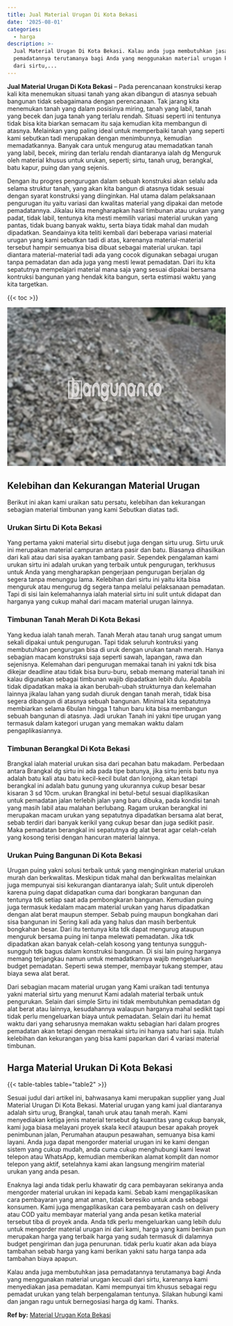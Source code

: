 ```yaml
---
title: Jual Material Urugan Di Kota Bekasi
date: '2025-08-01'
categories:
  - harga
description: >-
  Jual Material Urugan Di Kota Bekasi. Kalau anda juga membutuhkan jasa
  pemadatannya terutamanya bagi Anda yang menggunakan material urugan kecuali
  dari sirtu,...
---
```


**Jual Material Urugan Di Kota Bekasi** – Pada perencanaan konstruksi kerap kali kita menemukan situasi tanah yang akan dibangun di atasnya sebuah bangunan tidak sebagaimana dengan perencanaan. Tak jarang kita menemukan tanah yang dalam posisinya miring, tanah yang labil, tanah yang becek dan juga tanah yang terlalu rendah. Situasi seperti ini tentunya tidak bisa kita biarkan semacam itu saja kemudian kita membangun di atasnya. Melainkan yang paling ideal untuk memperbaiki tanah yang seperti kami sebutkan tadi merupakan dengan menimbunnya, kemudian memadatkannya. Banyak cara untuk mengurug atau memadatkan tanah yang labil, becek, miring dan terlalu rendah diantaranya ialah dg Menguruk oleh material khusus untuk urukan, seperti; sirtu, tanah urug, berangkal, batu kapur, puing dan yang sejenis.

Dengan itu progres pengurugan dalam sebuah konstruksi akan selalu ada selama struktur tanah, yang akan kita bangun di atasnya tidak sesuai dengan syarat konstruksi yang diinginkan. Hal utama dalam pelaksanaan pengurugan itu yaitu variasi dan kwalitas material yang dipakai dan metode pemadatannya. Jikalau kita mengharapkan hasil timbunan atau urukan yang padat, tidak labil, tentunya kita mesti memilih variasi material urukan yang pantas, tidak buang banyak waktu, serta biaya tidak mahal dan mudah dipadatkan. Seandainya kita teliti kembali dari beberapa variasi material urugan yang kami sebutkan tadi di atas, karenanya material-material tersebut hampir semuanya bisa dibuat sebagai material urukan. tapi diantara material-material tadi ada yang cocok digunakan sebagai urugan tanpa pemadatan dan ada juga yang mesti lewat pemadatan. Dari itu kita sepatutnya mempelajari material mana saja yang sesuai dipakai bersama kontruksi bangunan yang hendak kita bangun, serta estimasi waktu yang kita targetkan.

{{< toc >}}

![Jual Material Urugan Di Kota Bekasi](/images/jual-urugan-17.png)

## Kelebihan dan Kekurangan Material Urugan

Berikut ini akan kami uraikan satu persatu, kelebihan dan kekurangan sebagian material timbunan yang kami Sebutkan diatas tadi.

### Urukan Sirtu Di Kota Bekasi

Yang pertama yakni material sirtu disebut juga dengan sirtu urug. Sirtu uruk ini merupakan material campuran antara pasir dan batu. Biasanya dihasilkan dari kali atau dari sisa ayakan tambang pasir. Sependek pengalaman kami urukan sirtu ini adalah urukan yang terbaik untuk pengurugan, terkhusus untuk Anda yang mengharapkan pengerjaan pengurugan berjalan dg segera tanpa menunggu lama. Kelebihan dari sirtu ini yaitu kita bisa menguruk atau mengurug dg segera tanpa melalui pelaksanaan pemadatan. Tapi di sisi lain kelemahannya ialah material sirtu ini sulit untuk didapat dan harganya yang cukup mahal dari macam material urugan lainnya.

### Timbunan Tanah Merah Di Kota Bekasi

Yang kedua ialah tanah merah. Tanah Merah atau tanah urug sangat umum sekali dipakai untuk pengurugan. Tapi tidak seluruh kontruksi yang membutuhkan pengurugan bisa di uruk dengan urukan tanah merah. Hanya sebagian macam konstruksi saja seperti sawah, lapangan, rawa dan sejenisnya. Kelemahan dari pengurugan memakai tanah ini yakni tdk bisa dikejar deadline atau tidak bisa buru-buru, sebab memang material tanah ini kalau digunakan sebagai timbunan wajib dipadatkan lebih dulu. Apabila tidak dipadatkan maka ia akan berubah-ubah strukturnya dan kelemahan lainnya jikalau lahan yang sudah diuruk dengan tanah merah, tidak bisa segera dibangun di atasnya sebuah bangunan. Minimal kita sepatutnya membiarkan selama 6bulan hingga 1 tahun baru kita bisa membangun sebuah bangunan di atasnya. Jadi urukan Tanah ini yakni tipe urugan yang termasuk dalam kategori urugan yang memakan waktu dalam pengaplikasiannya.

### Timbunan Berangkal Di Kota Bekasi

Brangkal ialah material urukan sisa dari pecahan batu makadam. Perbedaan antara Brangkal dg sirtu ini ada pada tipe batunya, jika sirtu jenis batu nya adalah batu kali atau batu kecil-kecil bulat dan lonjong, akan tetapi berangkal ini adalah batu gunung yang ukurannya cukup besar besar kisaran 3 sd 10cm. urukan Brangkal ini betul-betul sesuai diaplikasikan untuk pemadatan jalan terlebih jalan yang baru dibuka, pada kondisi tanah yang masih labil atau malahan berlubang. Ragam urukan berangkal ini merupakan macam urukan yang sepatutnya dipadatkan bersama alat berat, sebab terdiri dari banyak kerikil yang cukup besar dan juga sedikit pasir. Maka pemadatan berangkal ini sepatutnya dg alat berat agar celah-celah yang kosong terisi dengan hancuran material lainnya.

### Urukan Puing Bangunan Di Kota Bekasi

Urugan puing yakni solusi terbaik untuk yang menginginkan material urukan murah dan berkwalitas. Meskipun tidak mahal dan berkwalitas melainkan juga mempunyai sisi kekurangan diantaranya ialah; Sulit untuk diperoleh karena puing dapat didapatkan cuma dari bongkaran bangunan dan tentunya tdk setiap saat ada pembongkaran bangunan. Kemudian puing juga termasuk kedalam macam material urukan yang harus dipadatkan dengan alat berat maupun stemper. Sebab puing maupun bongkahan dari sisa bangunan ini Sering kali ada yang halus dan masih berbentuk bongkahan besar. Dari itu tentunya kita tdk dapat mengurug ataupun menguruk bersama puing ini tanpa melewati pemadatan. Jika tdk dipadatkan akan banyak celah-celah kosong yang tentunya sungguh-sungguh tdk bagus dalam konstruksi bangunan. Di sisi lain puing harganya memang terjangkau namun untuk memadatkannya wajib mengeluarkan budget pemadatan. Seperti sewa stemper, membayar tukang stemper, atau biaya sewa alat berat.

Dari sebagian macam material urugan yang Kami uraikan tadi tentunya yakni material sirtu yang menurut Kami adalah material terbaik untuk pengurukan. Selain dari simple Sirtu ini tidak membutuhkan pemadatan dg alat berat atau lainnya, kesudahannya walaupun harganya mahal sedikit tapi tidak perlu mengeluarkan biaya untuk pemadatan. Selain dari itu hemat waktu dari yang seharusnya memakan waktu sebagian hari dalam progres pemadatan akan tetapi dengan memakai sirtu ini hanya satu hari saja. Itulah kelebihan dan kekurangan yang bisa kami paparkan dari 4 variasi material timbunan.

## Harga Material Urukan Di Kota Bekasi

{{< table-tables table="table2" >}}

Sesuai judul dari artikel ini, bahwasanya kami merupakan supplier yang Jual Material Urugan Di Kota Bekasi. Material urugan yang kami jual diantaranya adalah sirtu urug, Brangkal, tanah uruk atau tanah merah. Kami menyediakan ketiga jenis material tersebut dg kuantitas yang cukup banyak, kami juga biasa melayani proyek skala kecil ataupun besar apakah proyek penimbunan jalan, Perumahan ataupun pesawahan, semuanya bisa kami layani. Anda juga dapat mengorder material urugan ini ke kami dengan sistem yang cukup mudah, anda cuma cukup menghubungi kami lewat telepon atau WhatsApp, kemudian memberikan alamat komplit dan nomor telepon yang aktif, setelahnya kami akan langsung mengirim material urukan yang anda pesan.

Enaknya lagi anda tidak perlu khawatir dg cara pembayaran sekiranya anda mengorder material urukan ini kepada kami. Sebab kami mengaplikasikan cara pembayaran yang amat aman, tidak beresiko untuk anda sebagai konsumen. Kami juga mengaplikasikan cara pembayaran cash on delivery atau COD yaitu membayar material yang anda pesan ketika material tersebut tiba di proyek anda. Anda tdk perlu mengeluarkan uang lebih dulu untuk mengorder material urugan ini dari kami, harga yang kami berikan pun merupakan harga yang terbaik harga yang sudah termasuk di dalamnya budget pengiriman dan juga penurunan. tidak perlu kuatir akan ada biaya tambahan sebab harga yang kami berikan yakni satu harga tanpa ada tambahan biaya apapun.

Kalau anda juga membutuhkan jasa pemadatannya terutamanya bagi Anda yang menggunakan material urugan kecuali dari sirtu, karenanya kami menyediakan jasa pemadatan. Kami mempunyai tim khusus sebagai regu pemadat urukan yang telah berpengalaman tentunya. Silakan hubungi kami dan jangan ragu untuk bernegosiasi harga dg kami. Thanks.

**Ref by:** [Material Urugan Kota Bekasi](https://id.wikipedia.org/wiki/Material)
